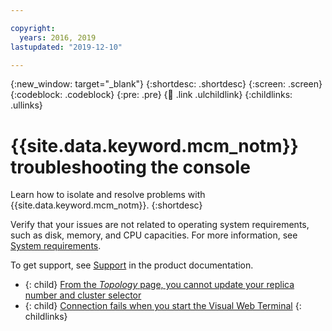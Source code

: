 ```yaml
---

copyright:
  years: 2016, 2019 
lastupdated: "2019-12-10"

---
```


{:new_window: target="_blank"}
{:shortdesc: .shortdesc}
{:screen: .screen}
{:codeblock: .codeblock}
{:pre: .pre}
{:child: .link .ulchildlink}
{:childlinks: .ullinks}

# {{site.data.keyword.mcm_notm}} troubleshooting the console

Learn how to isolate and resolve problems with {{site.data.keyword.mcm_notm}}.
{:shortdesc}

Verify that your issues are not related to operating system requirements, such as disk, memory, and CPU capacities. For more information, see [System requirements](../../install/requirements.md).

To get support, see [Support](support.md) in the product documentation.

- {: child} [From the _Topology_ page, you cannot update your replica number and cluster selector](topology_ui_update.md)
- {: child} [Connection fails when you start the Visual Web Terminal](../../mcm-kui/3.4.0/troubleshoot/ts_login_vwt.md)
{: childlinks}
